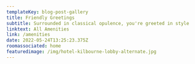 ```yaml
---
templateKey: blog-post-gallery
title: Friendly Greetings
subtitle: Surrounded in classical opulence, you're greeted in style
linktext: All Amenities
link: /amenities
date: 2022-05-24T13:25:23.375Z
roomassociated: home
featuredimage: /img/hotel-kilbourne-lobby-alternate.jpg
---
```

